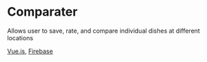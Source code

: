 # Comparater
Allows user to save, rate, and compare individual dishes at different locations


[Vue.js](https://vuejs.org/),
[Firebase](https://firebase.google.com/)